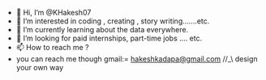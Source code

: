 - 👋 Hi, I’m @KHakesh07
- 👀 I’m interested in coding , creating , story writing.......etc.
- 🌱 I’m currently learning about the data everywhere.
- 💞️ I’m looking for paid internships, part-time jobs .... etc.
- 📫 How to reach me ?
- you can reach me though gmail:= hakeshkadapa@gmail.com
  //_\\ design your own way 
<!---
KHakesh07/KHakesh07 is a ✨ special ✨ repository because its `README.md` (this file) appears on your GitHub profile.
You can click the Preview link to take a look at your changes.
--->
